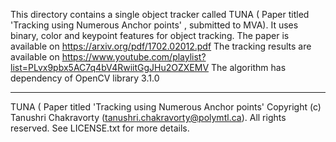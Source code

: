 This directory contains a single object tracker called TUNA ( Paper titled 'Tracking using Numerous Anchor points' , submitted to MVA). It uses binary, color and keypoint features for object tracking.
The paper is available on https://arxiv.org/pdf/1702.02012.pdf
The tracking results are available on https://www.youtube.com/playlist?list=PLvx9pbx5AC7q4bV4RwiitGgJHu2OZXEMV
The algorithm has dependency of OpenCV library 3.1.0




-----------
TUNA ( Paper titled 'Tracking using Numerous Anchor points'
Copyright (c) Tanushri Chakravorty (tanushri.chakravorty@polymtl.ca). All rights reserved.
See LICENSE.txt for more details.

